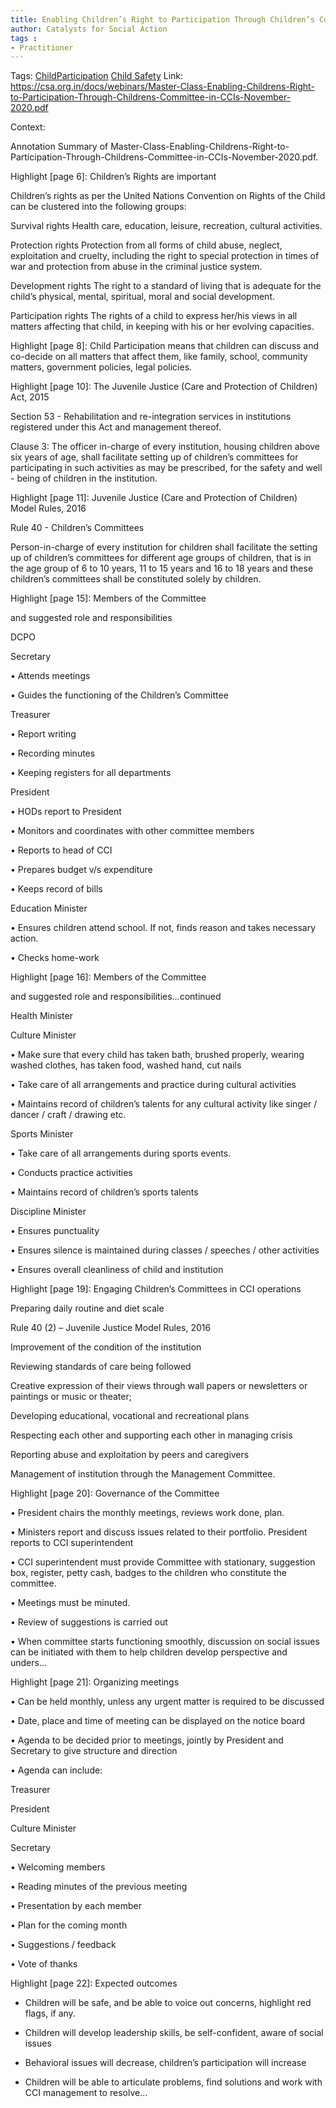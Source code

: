```yaml
---
title: Enabling Children’s Right to Participation Through Children’s Committees in CCIs
author: Catalysts for Social Action
tags :
- Practitioner
---
```

Tags: [ChildParticipation](ChildParticipation) [Child Safety](Child%20Safety)
Link: https://csa.org.in/docs/webinars/Master-Class-Enabling-Childrens-Right-to-Participation-Through-Childrens-Committee-in-CCIs-November-2020.pdf

Context:

Annotation Summary of Master-Class-Enabling-Childrens-Right-to-Participation-Through-Childrens-Committee-in-CCIs-November-2020.pdf.

Highlight [page 6]: Children’s Rights are important

Children’s rights as per the United Nations Convention on Rights of the Child can be clustered into the following groups:

Survival rights Health care, education, leisure, recreation, cultural activities.

Protection rights Protection from all forms of child abuse, neglect, exploitation and cruelty, including the right to special protection in times of war and protection from abuse in the criminal justice system.

Development rights The right to a standard of living that is adequate for the child’s physical, mental, spiritual, moral and social development.

Participation rights The rights of a child to express her/his views in all matters affecting that child, in keeping with his or her evolving capacities.

Highlight [page 8]: Child Participation means that children can discuss and co-decide on all matters that affect them, like family, school, community matters, government policies, legal policies.

Highlight [page 10]: The Juvenile Justice (Care and Protection of Children) Act, 2015

Section 53 - Rehabilitation and re-integration services in institutions registered under this Act and management thereof.

Clause 3: The officer in-charge of every institution, housing children above six years of age, shall facilitate setting up of children’s committees for participating in such activities as may be prescribed, for the safety and well - being of children in the institution.

Highlight [page 11]: Juvenile Justice (Care and Protection of Children) Model Rules, 2016

Rule 40 - Children’s Committees

Person-in-charge of every institution for children shall facilitate the setting up of children’s committees for different age groups of children, that is in the age group of 6 to 10 years, 11 to 15 years and 16 to 18 years and these children’s committees shall be constituted solely by children.

Highlight [page 15]: Members of the Committee

and suggested role and responsibilities

DCPO

Secretary

• Attends meetings

• Guides the functioning of the Children’s Committee

Treasurer

• Report writing

• Recording minutes

• Keeping registers for all departments

President

• HODs report to President

• Monitors and coordinates with other committee members

• Reports to head of CCI

• Prepares budget v/s expenditure

• Keeps record of bills

Education Minister

• Ensures children attend school. If not, finds reason and takes necessary action.

• Checks home-work

Highlight [page 16]: Members of the Committee

and suggested role and responsibilities…continued

Health Minister

Culture Minister

• Make sure that every child has taken bath, brushed properly, wearing washed clothes, has taken food, washed hand, cut nails

• Take care of all arrangements and practice during cultural activities

• Maintains record of children’s talents for any cultural activity like singer / dancer / craft / drawing etc.

Sports Minister

• Take care of all arrangements during sports events.

• Conducts practice activities

• Maintains record of children’s sports talents

Discipline Minister

• Ensures punctuality

• Ensures silence is maintained during classes / speeches / other activities

• Ensures overall cleanliness of child and institution

Highlight [page 19]: Engaging Children’s Committees in CCI operations

Preparing daily routine and diet scale

Rule 40 (2) – Juvenile Justice Model Rules, 2016

Improvement of the condition of the institution

Reviewing standards of care being followed

Creative expression of their views through wall papers or newsletters or paintings or music or theater;

Developing educational, vocational and recreational plans

Respecting each other and supporting each other in managing crisis

Reporting abuse and exploitation by peers and caregivers

Management of institution through the Management Committee.

Highlight [page 20]: Governance of the Committee

• President chairs the monthly meetings, reviews work done, plan.

• Ministers report and discuss issues related to their portfolio. President reports to CCI superintendent

• CCI superintendent must provide Committee with stationary, suggestion box, register, petty cash, badges to the children who constitute the committee.

• Meetings must be minuted.

• Review of suggestions is carried out

• When committee starts functioning smoothly, discussion on social issues can be initiated with them to help children develop perspective and unders…

Highlight [page 21]: Organizing meetings

• Can be held monthly, unless any urgent matter is required to be discussed

• Date, place and time of meeting can be displayed on the notice board

• Agenda to be decided prior to meetings, jointly by President and Secretary to give structure and direction

• Agenda can include:

Treasurer

President

Culture Minister

Secretary

• Welcoming members

• Reading minutes of the previous meeting

• Presentation by each member

• Plan for the coming month

• Suggestions / feedback

• Vote of thanks

Highlight [page 22]: Expected outcomes

- Children will be safe, and be able to voice out concerns, highlight red flags, if any.

- Children will develop leadership skills, be self-confident, aware of social issues

- Behavioral issues will decrease, children’s participation will increase

- Children will be able to articulate problems, find solutions and work with CCI management to resolve…

